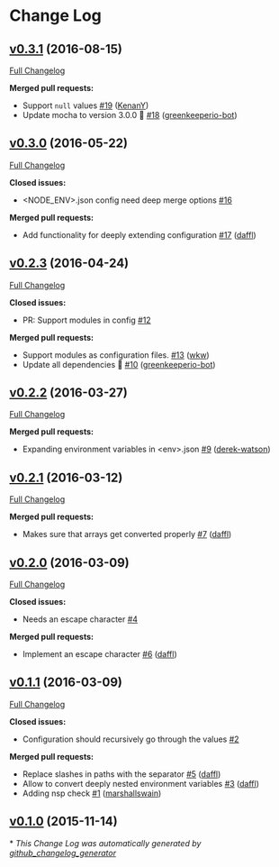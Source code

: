 # Change Log

## [v0.3.1](https://github.com/feathersjs/feathers-configuration/tree/v0.3.1) (2016-08-15)
[Full Changelog](https://github.com/feathersjs/feathers-configuration/compare/v0.3.0...v0.3.1)

**Merged pull requests:**

- Support `null` values [\#19](https://github.com/feathersjs/feathers-configuration/pull/19) ([KenanY](https://github.com/KenanY))
- Update mocha to version 3.0.0 🚀 [\#18](https://github.com/feathersjs/feathers-configuration/pull/18) ([greenkeeperio-bot](https://github.com/greenkeeperio-bot))

## [v0.3.0](https://github.com/feathersjs/feathers-configuration/tree/v0.3.0) (2016-05-22)
[Full Changelog](https://github.com/feathersjs/feathers-configuration/compare/v0.2.3...v0.3.0)

**Closed issues:**

- \<NODE\_ENV\>.json config need deep merge options [\#16](https://github.com/feathersjs/feathers-configuration/issues/16)

**Merged pull requests:**

- Add functionality for deeply extending configuration [\#17](https://github.com/feathersjs/feathers-configuration/pull/17) ([daffl](https://github.com/daffl))

## [v0.2.3](https://github.com/feathersjs/feathers-configuration/tree/v0.2.3) (2016-04-24)
[Full Changelog](https://github.com/feathersjs/feathers-configuration/compare/v0.2.2...v0.2.3)

**Closed issues:**

- PR: Support modules in config [\#12](https://github.com/feathersjs/feathers-configuration/issues/12)

**Merged pull requests:**

- Support modules as configuration files. [\#13](https://github.com/feathersjs/feathers-configuration/pull/13) ([wkw](https://github.com/wkw))
- Update all dependencies 🌴 [\#10](https://github.com/feathersjs/feathers-configuration/pull/10) ([greenkeeperio-bot](https://github.com/greenkeeperio-bot))

## [v0.2.2](https://github.com/feathersjs/feathers-configuration/tree/v0.2.2) (2016-03-27)
[Full Changelog](https://github.com/feathersjs/feathers-configuration/compare/v0.2.1...v0.2.2)

**Merged pull requests:**

- Expanding environment variables in \<env\>.json [\#9](https://github.com/feathersjs/feathers-configuration/pull/9) ([derek-watson](https://github.com/derek-watson))

## [v0.2.1](https://github.com/feathersjs/feathers-configuration/tree/v0.2.1) (2016-03-12)
[Full Changelog](https://github.com/feathersjs/feathers-configuration/compare/v0.2.0...v0.2.1)

**Merged pull requests:**

- Makes sure that arrays get converted properly [\#7](https://github.com/feathersjs/feathers-configuration/pull/7) ([daffl](https://github.com/daffl))

## [v0.2.0](https://github.com/feathersjs/feathers-configuration/tree/v0.2.0) (2016-03-09)
[Full Changelog](https://github.com/feathersjs/feathers-configuration/compare/v0.1.1...v0.2.0)

**Closed issues:**

- Needs an escape character [\#4](https://github.com/feathersjs/feathers-configuration/issues/4)

**Merged pull requests:**

- Implement an escape character [\#6](https://github.com/feathersjs/feathers-configuration/pull/6) ([daffl](https://github.com/daffl))

## [v0.1.1](https://github.com/feathersjs/feathers-configuration/tree/v0.1.1) (2016-03-09)
[Full Changelog](https://github.com/feathersjs/feathers-configuration/compare/v0.1.0...v0.1.1)

**Closed issues:**

- Configuration should recursively go through the values  [\#2](https://github.com/feathersjs/feathers-configuration/issues/2)

**Merged pull requests:**

- Replace slashes in paths with the separator [\#5](https://github.com/feathersjs/feathers-configuration/pull/5) ([daffl](https://github.com/daffl))
- Allow to convert deeply nested environment variables [\#3](https://github.com/feathersjs/feathers-configuration/pull/3) ([daffl](https://github.com/daffl))
- Adding nsp check [\#1](https://github.com/feathersjs/feathers-configuration/pull/1) ([marshallswain](https://github.com/marshallswain))

## [v0.1.0](https://github.com/feathersjs/feathers-configuration/tree/v0.1.0) (2015-11-14)


\* *This Change Log was automatically generated by [github_changelog_generator](https://github.com/skywinder/Github-Changelog-Generator)*